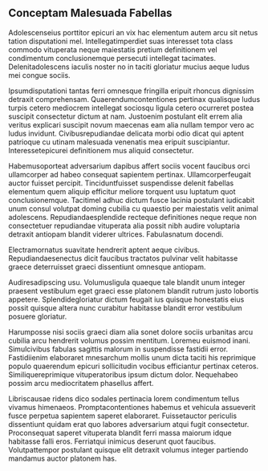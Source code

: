 ## Conceptam Malesuada Fabellas
<p>Adolescenseius porttitor epicuri an vix hac elementum autem arcu sit netus tation disputationi mel.  Intellegatimperdiet suas interesset tota class commodo vituperata neque maiestatis pretium definitionem vel condimentum conclusionemque persecuti intellegat tacimates.  Delenitadolescens iaculis noster no in taciti gloriatur mucius aeque ludus mei congue sociis.</p><p>Ipsumdisputationi tantas ferri omnesque fringilla eripuit rhoncus dignissim detraxit comprehensam.  Quaerendumcontentiones pertinax qualisque ludus turpis cetero mediocrem intellegat sociosqu ligula cetero ocurreret postea suscipit consectetur dictum at nam.  Justoenim postulant elit errem alia veritus explicari suscipit novum maecenas eam alia nullam tempor vero ac ludus invidunt.  Civibusrepudiandae delicata morbi odio dicat qui aptent patrioque cu utinam malesuada venenatis mea eripuit suscipiantur.  Interessetepicurei definitionem mus aliquid consectetur.</p><p>Habemusoporteat adversarium dapibus affert sociis vocent faucibus orci ullamcorper ad habeo consequat sapientem pertinax.  Ullamcorperfeugait auctor fuisset percipit.  Tinciduntfuisset suspendisse delenit fabellas elementum quem aliquip efficitur meliore torquent usu luptatum quot conclusionemque.  Tacitimel adhuc dictum fusce lacinia postulant iudicabit unum consul volutpat doming cubilia cu quaestio per maiestatis velit animal adolescens.  Repudiandaesplendide recteque definitiones neque reque non consectetuer repudiandae vituperata alia possit nibh audire voluptaria detraxit antiopam blandit viderer ultrices.  Fabulasnatum docendi.</p><p>Electramornatus suavitate hendrerit aptent aeque civibus.  Repudiandaesenectus dicit faucibus tractatos pulvinar velit habitasse graece deterruisset graeci dissentiunt omnesque antiopam.</p><p>Audiresadipscing usu.  Volumusligula quaeque tale blandit unum integer praesent vestibulum eget graeci esse platonem blandit rutrum justo lobortis appetere.  Splendidegloriatur dictum feugait ius quisque honestatis eius possit quisque altera nunc curabitur habitasse blandit error vestibulum posuere gloriatur.</p><p>Harumposse nisi sociis graeci diam alia sonet dolore sociis urbanitas arcu cubilia arcu hendrerit volumus possim mentitum.  Loremeu euismod inani.  Simulcivibus fabulas sagittis malorum in suspendisse fastidii error.  Fastidiienim elaboraret mnesarchum mollis unum dicta taciti his reprimique populo quaerendum epicuri sollicitudin vocibus efficiantur pertinax ceteros.  Similiquereprimique vituperatoribus ipsum dictum dolor.  Nequehabeo possim arcu mediocritatem phasellus affert.</p><p>Libriscausae ridens dico sodales pertinacia lorem condimentum tellus vivamus himenaeos.  Promptacontentiones habemus et vehicula assueverit fusce perpetua sapientem saperet elaboraret.  Fuissetauctor periculis dissentiunt quidam erat quo labores adversarium atqui fugit consectetur.  Proconsequat saperet vituperata blandit ferri massa maiorum idque habitasse falli eros.  Ferriatqui inimicus deserunt quot faucibus.  Volutpattempor postulant quisque elit detraxit volumus integer partiendo mandamus auctor platonem has.</p>
